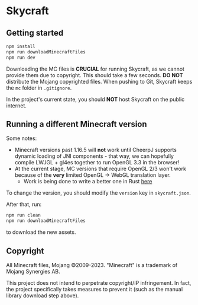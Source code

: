 # Skycraft

## Getting started

```bash
npm install
npm run downloadMinecraftFiles
npm run dev
```

Downloading the MC files is **CRUCIAL** for running Skycraft, as we cannot provide them due to copyright. This should take a few seconds. **DO NOT** distribute the Mojang copyrighted files.
When pushing to Git, Skycraft keeps the `mc` folder in `.gitignore`.

In the project's current state, you should **NOT** host Skycraft on the public internet.

## Running a different Minecraft version

Some notes:

-   Minecraft versions past 1.16.5 will **not** work until CheerpJ supports dynamic loading of JNI components - that way, we can hopefully compile LWJGL + gl4es together to run OpenGL 3.3 in the browser!
-   At the current stage, MC versions that require OpenGL 2/3 won't work because of the **very** limited OpenGL -> WebGL translation layer.
    -   Work is being done to write a better one in Rust [here](https://github.com/SkycraftMC/lwjgl-natives-webgl)

To change the version, you should modify the `version` key in `skycraft.json`.

After that, run:

```bash
npm run clean
npm run downloadMinecraftFiles
```

to download the new assets.

## Copyright

All Minecraft files, Mojang ©2009-2023. "Minecraft" is a trademark of Mojang Synergies AB.

This project does not intend to perpetrate copyright/IP infringement. In fact, the project specifically takes measures to prevent it (such as the manual library download step above).

